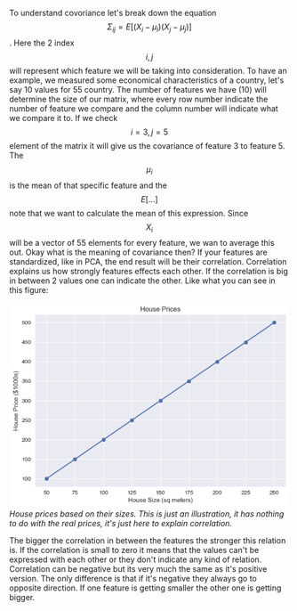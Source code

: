 To understand covoriance let's break down the equation $$\Sigma_{ij} = E[(X_i-\mu_i)(X_j-\mu_j)]$$. Here the 2 index $$i,j$$ will represent which feature we will be taking into consideration. To have an example, we measured some economical characteristics of a country, let's say 10 values for 55 country. The number of features we have (10) will determine the size of our matrix, where every row number indicate the number of feature we compare and the column number will indicate what we compare it to. If we check $$i = 3, j=5$$ element of the matrix it will give us the covariance of feature 3 to feature 5. The $$\mu_i$$ is the mean of that specific feature and the $$E[...]$$ note that we want to calculate the mean of this expression. Since $$X_i$$ will be a vector of 55 elements for every feature, we wan to average this out. Okay what is the meaning of covariance then? If your features are standardized, like in PCA, the end result will be their correlation. Correlation explains us how strongly features effects each other. If the correlation is big in between 2 values one can indicate the other. Like what you can see in this figure:

![House Prices](pics/hprices.png)
*House prices based on their sizes. This is just an illustration, it has nothing to do with the real prices, it's just here to explain correlation.*

The bigger the correlation in between the features the stronger this relation is. If the correlation is small to zero it means that the values can't be expressed with each other or they don't indicate any kind of relation. Correlation can be negative but its very much the same as it's positive version. The only difference is that if it's negative they always go to opposite direction. If one feature is getting smaller the other one is getting bigger.
